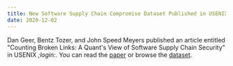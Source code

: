 ```yaml
---
title: New Software Supply Chain Compromise Dataset Published in USENIX *;login:*
date: 2020-12-02
---
```


Dan Geer, Bentz Tozer, and John Speed Meyers published an article entitled "Counting Broken Links: A Quant's View of Software Supply Chain Security" in USENIX *;login:*. You can read the [paper](https://www.usenix.org/system/files/login/articles/login_winter20_17_geer.pdf) or browse the [dataset](https://github.com/IQTLabs/software-supply-chain-compromises).

<!--more-->



